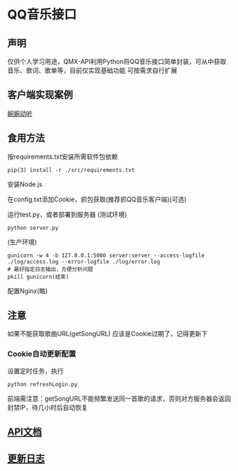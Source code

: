 # QQ音乐接口

## 声明
仅供个人学习用途，QMX-API利用Python将QQ音乐接口简单封装，可从中获取音乐、歌词、歌单等，目前仅实现基础功能 可按需求自行扩展
## 客户端实现案例
[婉婉动听](https://github.com/Chiu-xaH/WanwanDongting-Client)
## 食用方法
按requirements.txt安装所需软件包依赖
    
    pip(3) install -r ./src/requirements.txt

安装Node.js

在config.txt添加Cookie，抓包获取(推荐抓QQ音乐客户端)(可选)

运行test.py，或者部署到服务器
(测试环境)
    
    python server.py
(生产环境)
    
    gunicorn -w 4 -b 127.0.0.1:5000 server:server --access-logfile ./log/access.log --error-logfile ./log/error.log
    # 最好指定日志输出，方便分析问题
    pkill gunicorn(结束)
配置Nginx(略)
## 注意
如果不能获取歌曲URL(getSongURL) 应该是Cookie过期了，记得更新下
### Cookie自动更新配置
设置定时任务，执行
```
python refreshLogin.py
```
前端需注意：getSongURL不能频繁发送同一首歌的请求，否则对方服务器会返回封禁IP，待几小时后自动恢复

## [API文档](./main/src/API.md)
## [更新日志](./main/src/UPDATE.md)